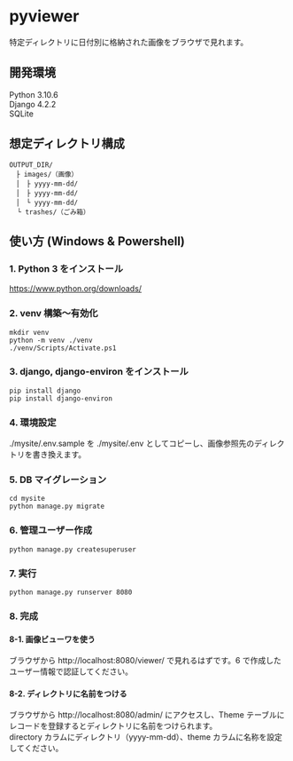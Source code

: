 # pyviewer

特定ディレクトリに日付別に格納された画像をブラウザで見れます。

## 開発環境

Python 3.10.6  
Django 4.2.2  
SQLite

## 想定ディレクトリ構成
```
OUTPUT_DIR/
　├ images/（画像）
　│　├ yyyy-mm-dd/
　│　├ yyyy-mm-dd/
　│　└ yyyy-mm-dd/
  └ trashes/（ごみ箱）
```

## 使い方 (Windows & Powershell)

### 1. Python 3 をインストール
https://www.python.org/downloads/

### 2. venv 構築～有効化
```
mkdir venv
python -m venv ./venv
./venv/Scripts/Activate.ps1
```

### 3. django, django-environ をインストール
```
pip install django
pip install django-environ
```

### 4. 環境設定
./mysite/.env.sample を ./mysite/.env としてコピーし、画像参照先のディレクトリを書き換えます。

### 5. DB マイグレーション
```
cd mysite
python manage.py migrate
```

### 6. 管理ユーザー作成
```
python manage.py createsuperuser
```

### 7. 実行
```
python manage.py runserver 8080
```

### 8. 完成

#### 8-1. 画像ビューワを使う
ブラウザから http://localhost:8080/viewer/ で見れるはずです。6 で作成したユーザー情報で認証してください。

#### 8-2. ディレクトリに名前をつける
ブラウザから http://localhost:8080/admin/ にアクセスし、Theme テーブルにレコードを登録するとディレクトリに名前をつけられます。  
directory カラムにディレクトリ（yyyy-mm-dd）、theme カラムに名称を設定してください。

